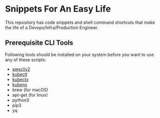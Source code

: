 # Snippets For An Easy Life

This repository has code snippets and shell command shortcuts that make the life of a Devops/Infra/Production Engineer.

## Prerequisite CLI Tools

Following tools should be installed on your system before you want to use any of these scripts:

- [awscliv2](https://docs.aws.amazon.com/cli/latest/userguide/getting-started-install.html)
- [kubectl](https://kubernetes.io/docs/tasks/tools/#kubectl)
- [kubectx](https://github.com/ahmetb/kubectx?tab=readme-ov-file#installation)
- [kubens](https://github.com/ahmetb/kubectx?tab=readme-ov-file#installation)
- brew (for macOS)
- apt-get (for linux)
- python3
- pip3
- yq